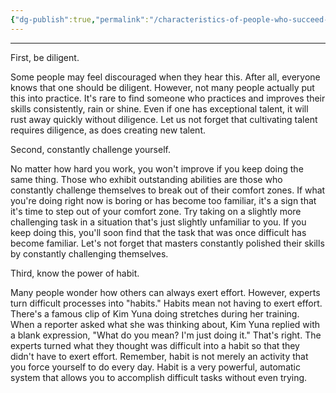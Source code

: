 ```yaml
---
{"dg-publish":true,"permalink":"/characteristics-of-people-who-succeed-without-talent/","tags":["gardenEntry"]}
---
```


---  
First, be diligent.

Some people may feel discouraged when they hear this. After all, everyone knows that one should be diligent. However, not many people actually put this into practice. It's rare to find someone who practices and improves their skills consistently, rain or shine. Even if one has exceptional talent, it will rust away quickly without diligence. Let us not forget that cultivating talent requires diligence, as does creating new talent.

Second, constantly challenge yourself.

No matter how hard you work, you won't improve if you keep doing the same thing. Those who exhibit outstanding abilities are those who constantly challenge themselves to break out of their comfort zones. If what you're doing right now is boring or has become too familiar, it's a sign that it's time to step out of your comfort zone. Try taking on a slightly more challenging task in a situation that's just slightly unfamiliar to you. If you keep doing this, you'll soon find that the task that was once difficult has become familiar. Let's not forget that masters constantly polished their skills by constantly challenging themselves.

Third, know the power of habit.

Many people wonder how others can always exert effort. However, experts turn difficult processes into "habits." Habits mean not having to exert effort. There's a famous clip of Kim Yuna doing stretches during her training. When a reporter asked what she was thinking about, Kim Yuna replied with a blank expression, "What do you mean? I'm just doing it." That's right. The experts turned what they thought was difficult into a habit so that they didn't have to exert effort. Remember, habit is not merely an activity that you force yourself to do every day. Habit is a very powerful, automatic system that allows you to accomplish difficult tasks without even trying.
